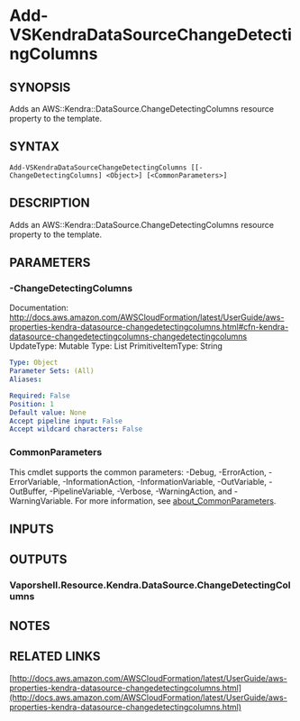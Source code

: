 # Add-VSKendraDataSourceChangeDetectingColumns

## SYNOPSIS
Adds an AWS::Kendra::DataSource.ChangeDetectingColumns resource property to the template.

## SYNTAX

```
Add-VSKendraDataSourceChangeDetectingColumns [[-ChangeDetectingColumns] <Object>] [<CommonParameters>]
```

## DESCRIPTION
Adds an AWS::Kendra::DataSource.ChangeDetectingColumns resource property to the template.

## PARAMETERS

### -ChangeDetectingColumns
Documentation: http://docs.aws.amazon.com/AWSCloudFormation/latest/UserGuide/aws-properties-kendra-datasource-changedetectingcolumns.html#cfn-kendra-datasource-changedetectingcolumns-changedetectingcolumns
UpdateType: Mutable
Type: List
PrimitiveItemType: String

```yaml
Type: Object
Parameter Sets: (All)
Aliases:

Required: False
Position: 1
Default value: None
Accept pipeline input: False
Accept wildcard characters: False
```

### CommonParameters
This cmdlet supports the common parameters: -Debug, -ErrorAction, -ErrorVariable, -InformationAction, -InformationVariable, -OutVariable, -OutBuffer, -PipelineVariable, -Verbose, -WarningAction, and -WarningVariable. For more information, see [about_CommonParameters](http://go.microsoft.com/fwlink/?LinkID=113216).

## INPUTS

## OUTPUTS

### Vaporshell.Resource.Kendra.DataSource.ChangeDetectingColumns
## NOTES

## RELATED LINKS

[http://docs.aws.amazon.com/AWSCloudFormation/latest/UserGuide/aws-properties-kendra-datasource-changedetectingcolumns.html](http://docs.aws.amazon.com/AWSCloudFormation/latest/UserGuide/aws-properties-kendra-datasource-changedetectingcolumns.html)

